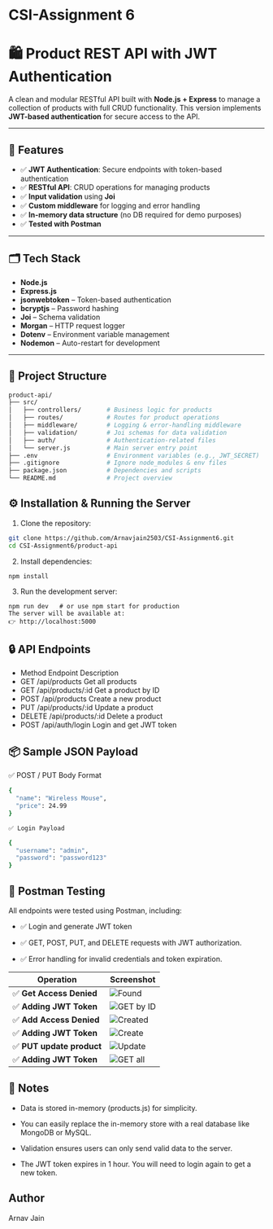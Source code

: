 # CSI-Assignment 6  
# 🛍️ Product REST API with JWT Authentication

A clean and modular RESTful API built with **Node.js + Express** to manage a collection of products with full CRUD functionality. This version implements **JWT-based authentication** for secure access to the API.

---

## 🚀 Features

- ✅ **JWT Authentication**: Secure endpoints with token-based authentication  
- ✅ **RESTful API**: CRUD operations for managing products  
- ✅ **Input validation** using **Joi**  
- ✅ **Custom middleware** for logging and error handling  
- ✅ **In-memory data structure** (no DB required for demo purposes)  
- ✅ **Tested with Postman**

---

## 🗂️ Tech Stack

- **Node.js**  
- **Express.js**  
- **jsonwebtoken** – Token-based authentication  
- **bcryptjs** – Password hashing  
- **Joi** – Schema validation  
- **Morgan** – HTTP request logger  
- **Dotenv** – Environment variable management  
- **Nodemon** – Auto-restart for development

---

## 📁 Project Structure

```bash
product-api/
├── src/
│   ├── controllers/       # Business logic for products
│   ├── routes/            # Routes for product operations
│   ├── middleware/        # Logging & error-handling middleware
│   ├── validation/        # Joi schemas for data validation
│   ├── auth/              # Authentication-related files
│   └── server.js          # Main server entry point
├── .env                   # Environment variables (e.g., JWT_SECRET)
├── .gitignore             # Ignore node_modules & env files
├── package.json           # Dependencies and scripts
└── README.md              # Project overview
```
## ⚙️ Installation & Running the Server
1. Clone the repository:
```bash
git clone https://github.com/Arnavjain2503/CSI-Assignment6.git
cd CSI-Assignment6/product-api
```
2. Install dependencies:
```
npm install
```
3. Run the development server:
```
npm run dev   # or use npm start for production
The server will be available at:
👉 http://localhost:5000
```
## 🔒 API Endpoints
- Method	Endpoint	Description
- GET	/api/products	Get all products
- GET	/api/products/:id	Get a product by ID
- POST	/api/products	Create a new product
- PUT	/api/products/:id	Update a product
- DELETE	/api/products/:id	Delete a product
- POST	/api/auth/login	Login and get JWT token

## 📦 Sample JSON Payload
✅ POST / PUT Body Format
```bash
{
  "name": "Wireless Mouse",
  "price": 24.99
}
```
```bash
✅ Login Payload
```
```bash
{
  "username": "admin",
  "password": "password123"
}
```
## 🧪 Postman Testing
All endpoints were tested using Postman, including:

- ✅ Login and generate JWT token

- ✅ GET, POST, PUT, and DELETE requests with JWT authorization.

- ✅ Error handling for invalid credentials and token expiration.

| Operation                    | Screenshot                                        |
| ---------------------------- | ------------------------------------------------- |
| ✅ **Get Access Denied**      | ![Found](screenshots/Screenshot%20\(77\).png)     |
| ✅ **Adding JWT Token**            | ![GET by ID](screenshots/Screenshot%20\(78\).png) |
| ✅ **Add Access Denied**      | ![Created](screenshots/Screenshot%20\(79\).png)   |
| ✅ **Adding JWT Token**          | ![Create](screenshots/Screenshot%20\(80\).png)    |
| ✅ **PUT update product**     | ![Update](screenshots/Screenshot%20\(76\).png)   |
| ✅ **Adding JWT Token**       | ![GET all](screenshots/Screenshot%20\(81\).png)   |

## 📌 Notes
- Data is stored in-memory (products.js) for simplicity.

- You can easily replace the in-memory store with a real database like MongoDB or MySQL.

- Validation ensures users can only send valid data to the server.

- The JWT token expires in 1 hour. You will need to login again to get a new token.

## Author 
Arnav Jain
